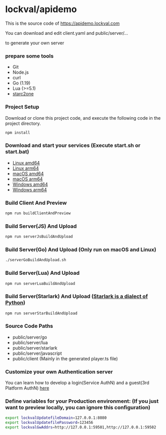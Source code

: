 # lockval/apidemo

This is the source code of https://apidemo.lockval.com

You can download and edit client.yaml and public/server/...

to generate your own server

<!-- 
### Quick start

```sh
npm run buildBothAndPreview
```
-->

### prepare some tools
- Git
- Node.js
- curl
- Go (1.19)
- Lua (>=5.1)
- [starc2one](https://github.com/vanishs/starc2one)

### Project Setup

Download or clone this project code, and execute the following code in the project directory.



```sh
npm install
```


### Download and start your services (Execute start.sh or start.bat)

- [Linux amd64](https://downloads.lockval.com/v0.0.12.amd64.linux.zip)
- [Linux arm64](https://downloads.lockval.com/v0.0.12.arm64.linux.zip)
- [macOS amd64](https://downloads.lockval.com/v0.0.12.amd64.darwin.zip)
- [macOS arm64](https://downloads.lockval.com/v0.0.12.arm64.darwin.zip)
- [Windows amd64](https://downloads.lockval.com/v0.0.12.amd64.windows.zip)
- [Windows arm64](https://downloads.lockval.com/v0.0.12.arm64.windows.zip)




### Build Client And Preview

```sh
npm run buildClientAndPreview
```

### Build Server(JS) And Upload

```sh
npm run serverJsBuildAndUpload
```

### Build Server(Go) And Upload (Only run on macOS and Linux)

```sh
./serverGoBuildAndUpload.sh
```

### Build Server(Lua) And Upload

```sh
npm run serverLuaBuildAndUpload
```

### Build Server(Starlark) And Upload ([Starlark is a dialect of Python](https://github.com/bazelbuild/starlark))

```sh
npm run serverStarBuildAndUpload
```

### Source Code Paths

- public/server/go
- public/server/lua
- public/server/starlark
- public/server/javascript
- public/client (Mainly in the generated player.ts file)

### Customize your own Authentication server

You can learn how to develop a login(Service AuthN) and a guest(3rd Platform AuthN) [here](https://github.com/lockval/authn)

### Define variables for your Production environment: (If you just want to preview locally, you can ignore this configuration)

```sh
export lockvalUpdatefileDomain=127.0.0.1:8080
export lockvalUpdatefilePassword=123456
export lockvalGwAddrs=http://127.0.0.1:59501,http://127.0.0.1:59502
```